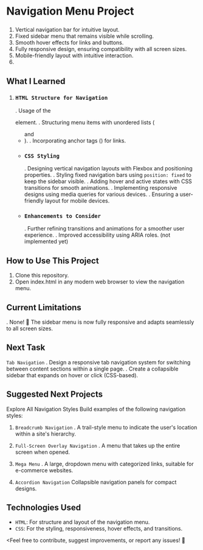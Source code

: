 # Navigation Menu Project


### <Features>
1. Vertical navigation bar for intuitive layout.
2. Fixed sidebar menu that remains visible while scrolling.
3. Smooth hover effects for links and buttons.
4. Fully responsive design, ensuring compatibility with all screen sizes.
5. Mobile-friendly layout with intuitive interaction.
6. 


## **What I Learned**

1. ### `HTML Structure for Navigation`
    . Usage of the <nav> element.
    . Structuring menu items with unordered lists (<ul> and <li>).
    . Incorporating anchor tags (<a>) for links.

2. ### `CSS Styling`
    . Designing vertical navigation layouts with Flexbox and positioning properties.
    . Styling fixed navigation bars using `position: fixed` to keep the sidebar visible.
    . Adding hover and active states with CSS transitions for smooth animations.
    . Implementing responsive designs using media queries for various devices.
    . Ensuring a user-friendly layout for mobile devices.
    
3. ### `Enhancements to Consider`
    . Further refining transitions and animations for a smoother user experience.
    . Improved accessibility using ARIA roles.  (not implemented yet)


## **How to Use This Project**

1. Clone this repository.
2. Open index.html in any modern web browser to view the navigation menu.


## **Current Limitations**
. None! 🎉 The sidebar menu is now fully responsive and adapts seamlessly to all screen sizes.


## **Next Task**

`Tab Navigation`
    . Design a responsive tab navigation system for switching between content sections within a single page.
    . Create a collapsible sidebar that expands on hover or click (CSS-based).



## **Suggested Next Projects**
Explore All Navigation Styles
Build examples of the following navigation styles:

1. `Breadcrumb Navigation`
    . A trail-style menu to indicate the user's location within a site's hierarchy.

2. `Full-Screen Overlay Navigation`
    . A menu that takes up the entire screen when opened.

3. `Mega Menu`
    . A large, dropdown menu with categorized links, suitable for e-commerce websites.
    
4. `Accordion Navigation`
   Collapsible navigation panels for compact designs.


## **Technologies Used**

- `HTML`: For structure and layout of the navigation menu.
- `CSS`: For the styling, responsiveness, hover effects, and transitions.




<Feel free to contribute, suggest improvements, or report any issues! 🚀